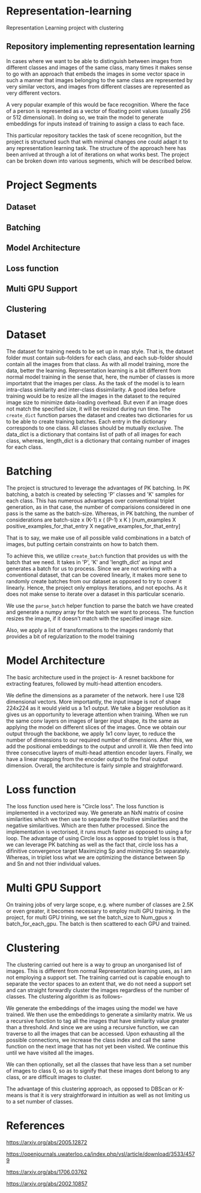 # Representation-learning
Representation Learning project with clustering

## Repository implementing representation learning
In cases where we want to be able to distinguish between images from different classes and images of the same class, many times it makes sense to go with an approach that embeds the images in some vector space in such a manner that images belonging to the same class are represented by very similar vectors, and images from different classes are represented as very different vectors.

A very popular example of this would be face recognition. Where the face of a person is represented as a vector of floating point values (usually 256 or 512 dimensional). In doing so, we train the model to generate embeddings for inputs instead of training to assign a class to each face.

This particular repository tackles the task of scene recognition, but the project is structured such that with minimal changes one could adapt it to any representation learning task. The structure of the approach here has been arrived at through a lot of iterations on what works best. The project can be broken down into various segments, which will be described below.

# Project Segments
## Dataset
## Batching
## Model Architecture
## Loss function
## Multi GPU Support
## Clustering

# Dataset
The dataset for training needs to be set up in map style. That is, the dataset folder must contain sub-folders for each class, and each sub-folder should contain all the images from that class. As with all model training, more the data, better the learning. Representation learning is a bit different from normal model training in the sense that, here, the number of classes is more importatnt that the images per class. As the task of the model is to learn intra-class similarity and inter-class dissimilarity.
A good idea before training would be to resize all the images in the dataset to the required image size to minimize data-loading overhead. But even if an image does not match the specified size, it will be resized during run time.
The `create_dict` function parses the dataset and creates two dictionaries for us to be able to create training batches. Each entry in the dictionary corresponds to one class. All classes should be mutually exclusive. The data_dict is a dictionary that contains list of path of all images for each class, whereas, length_dict is a dictionary that containg number of images for each class.

# Batching
The project is structured to leverage the advantages of PK batching. In PK batching, a batch is created by selecting 'P' classes and 'K' samples for each class. This has numerous advantages over conventional triplet generation, as in that case, the number of comparisions considered in one pass is the same as the batch-size. Whereas, in PK batching, the number of considerations are 
batch-size x (K-1) x ( (P-1) x K )
[num_examples X positive_examples_for_that_entry X negative_examples_for_that_entry]

That is to say, we make use of all possible valid combinations in a batch of images, but putting certain constraints on how to batch them.

To achieve this, we utilize `create_batch` function that provides us with the batch that we need. It takes in 'P', 'K' and 'length_dict' as input and generates a batch for us to process. Since we are not working with a conventional dataset, that can be covered linearly, it makes more sene to randomly create batches from our dataset as opposed to try to cover it linearly. Hence, the project only employs iterations, and not epochs. As it does not make sense to iterate over a dataset in this particular scenario.

We use the `parse_batch` helper function to parse the batch we have created and generate a numpy array for the batch we want to process. The function resizes the image, if it doesn't match with the specified image size.

Also, we apply a list of transformations to the images randomly that provides a bit of regularization to the model training

# Model Architecture
The basic architecture used in the project is-
A resnet backbone for extracting features, followed by multi-head attention encoders.

We define the dimensions as a parameter of the network. here I use 128 dimensional vectors. More importantly, the input image is not of shape 224x224 as it would yield us a 1x1 output. We take a bigger resolution as it gives us an opportunity to leverage attention when training.
When we run the same conv layers on images of larger input shape, its the same as applying the model on different slices of the images. Once we obtain our output through the backbone, we apply 1x1 conv layer, to reduce the number of dimensions to our required number of dimensions. After this, we add the positional embeddings to the output and unroll it. We then feed into three consecutive layers of multi-head attention encoder layers. Finally, we have a linear mapping from the encoder output to the final output dimension.
Overall, the architecture is fairly simple and straightforward.

# Loss function
The loss function used here is "Circle loss". The loss function is implemented in a vectorized way. We generate an NxN matrix of cosine similarities which we then use to separate the Positive similarities and the negative similaritives. Which are then futher processed. Since the implementation is vectorised, it runs much faster as opposed to using a for loop.
The advantage of using Circle loss as opposed to triplet loss is that, we can leverage PK batching as well as the fact that, circle loss has a difinitive convergence target Maximizing Sp and minimizing Sn separately. Whereas, in triplet loss what we are optimizing the distance between Sp and Sn and not thier individual values.

# Multi GPU Support
On training jobs of very large scope, e.g. where number of classes are 2.5K or even greater, it becomes necessary to employ multi GPU training. In the project, for multi GPU trining, we set the batch_size to Num_gpus x batch_for_each_gpu. The batch is then scattered to each GPU and trained.

# Clustering
The clustering carried out here is a way to group an unorganised list of images. This is different from normal Representation learning uses, as I am not employing a support set. The training carried out is capable enough to separate the vector spaces to an extent that, we do not need a support set and can straight forwardly cluster the images regardless of the number of classes.
The clustering algorithm is as follows-

We generate the embeddings of the images using the model we have trained.
We then use the embeddings to generate a similarity matrix.
We us a recursive function to tag all the images that have similarity value greater than a threshold. And since we are using a recursive function, we can traverse to all the images that can be accessed.
Upon exhausting all the possible connections, we increase the class index and call the same function on the next image that has not yet been visited.
We continue this until we have visited all the images.

We can then optionally, set all the classes that have less than a set number of images to class 0, so as to signify that these images dont belong to any class, or are difficult images to cluster.

The advantage of this clustering approach, as opposed to DBScan or K-means is that it is very straightforward in intuition as well as not limiting us to a set number of classes.

# References

https://arxiv.org/abs/2005.12872

https://openjournals.uwaterloo.ca/index.php/vsl/article/download/3533/4579

https://arxiv.org/abs/1706.03762

https://arxiv.org/abs/2002.10857
